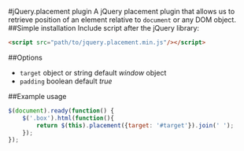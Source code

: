 #jQuery.placement plugin
A jQuery placement plugin that allows us to retrieve position of an element relative to `document` or any DOM object.
##Simple installation
Include script after the jQuery library:
```html
<script src="path/to/jquery.placement.min.js"/></script>
```
##Options

* `target` object or string
default *window* object
* `padding` boolean 
default *true* 

##Example usage
```javascript
$(document).ready(function() {
	$('.box').html(function(){
		return $(this).placement({target: '#target'}).join(' ');
	});
});
```

